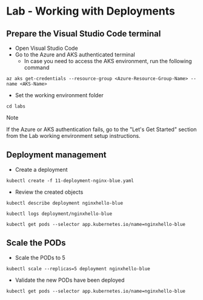 # Lab - Working with Deployments

## Prepare the Visual Studio Code terminal

* Open Visual Studio Code
* Go to the Azure and AKS authenticated terminal
  * In case you need to access the AKS environment, run the following command

```shell
az aks get-credentials --resource-group <Azure-Resource-Group-Name> --name <AKS-Name> 
```

* Set the working environment folder

```shell
cd labs
```

> [!NOTE]
> If the Azure or AKS authentication fails, go to the "Let's Get Started" section from the  Lab working environment setup instructions.

## Deployment management

* Create a deployment

```shell
kubectl create -f 11-deployment-nginx-blue.yaml
```

* Review the created objects

```shell
kubectl describe deployment nginxhello-blue

kubectl logs deployment/nginxhello-blue

kubectl get pods --selector app.kubernetes.io/name=nginxhello-blue
```

## Scale the PODs

* Scale the PODs to 5

```shell
kubectl scale --replicas=5 deployment nginxhello-blue
```

* Validate the new PODs have been deployed

```shell
kubectl get pods --selector app.kubernetes.io/name=nginxhello-blue
```
